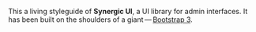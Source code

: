 This a living styleguide of **Synergic UI**, a UI library for admin interfaces. It has been built on the shoulders of a
giant&thinsp;—&thinsp;[Bootstrap 3](http://www.getbootstrap.com).
